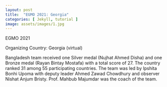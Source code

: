 ```yaml
---
layout: post
title:  "EGMO 2021: Georgia"
categories: [ Jekyll, tutorial ]
image: assets/images/1.jpg
---
```

EGMO 2021

Organizing Country: Georgia (virtual)

Bangladesh team received one Silver medal (Nujhat Ahmed Disha) and  one Bronze medal (Rayan Bintay Mostafa) with a total score of 27. The country ranked 31 among 55 participating countries. The team was led by Ipshita Bonhi Upoma with deputy leader Ahmed Zawad Chowdhury and observer Nishat Anjum Bristy. Prof. Mahbub Majumdar was the coach of the team. 
